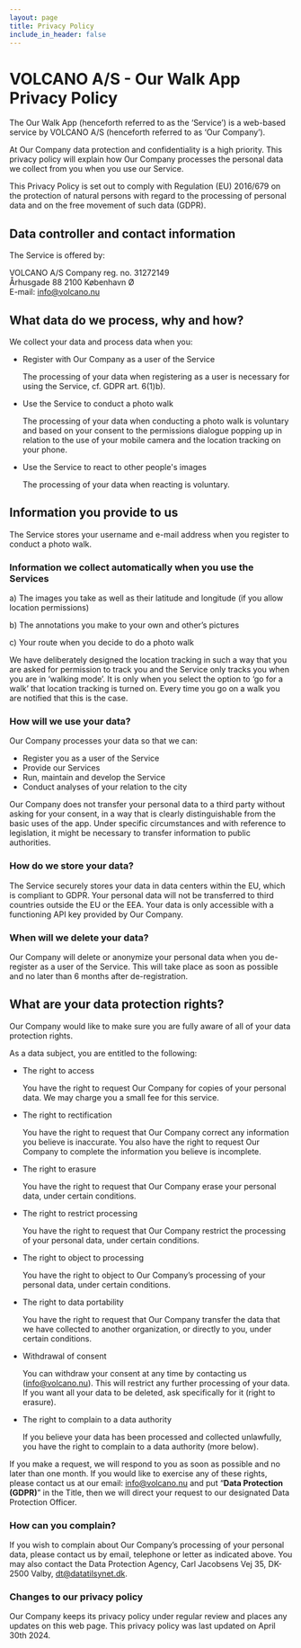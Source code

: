 ```yaml
---
layout: page
title: Privacy Policy
include_in_header: false
---
```


# VOLCANO A/S - Our Walk App Privacy Policy

The Our Walk App (henceforth referred to as the ‘Service’) is a web-based service by VOLCANO A/S (henceforth referred to as ‘Our Company’).

At Our Company data protection and confidentiality is a high priority. This privacy policy will explain how Our Company processes the personal data we collect from you when you use our Service.

This Privacy Policy is set out to comply with Regulation (EU) 2016/679 on the protection of natural persons with regard to the processing of personal data and on the free movement of such data (GDPR).


## Data controller and contact information

The Service is offered by:

VOLCANO A/S
Company reg. no. 31272149  
Århusgade 88
2100 København Ø  
E-mail: [info@volcano.nu](mailto:info@volcano.nu)  

## What data do we process, why and how?

We collect your data and process data when you:



* Register with Our Company as a user of the Service

    The processing of your data when registering as a user is necessary for using the Service, cf. GDPR art. 6(1)b).

* Use the Service to conduct a photo walk

    The processing of your data when conducting a photo walk is voluntary and based on your consent to the permissions dialogue popping up in relation to the use of your mobile camera and the location tracking on your phone.

* Use the Service to react to other people's images

    The processing of your data when reacting is voluntary.



## Information you provide to us

The Service stores your username and e-mail address when you register to conduct a photo walk.


### Information we collect automatically when you use the Services


a) The images you take as well as their latitude and longitude (if you allow location permissions)

b) The annotations you make to your own and other’s pictures

c) Your route when you decide to do a photo walk

We have deliberately designed the location tracking in such a way that you are asked for permission to track you and the Service only tracks you when you are in ‘walking mode’. It is only when you select the option to ‘go for a walk’ that location tracking is turned on. Every time you go on a walk you are notified that this is the case.


### How will we use your data?

Our Company processes your data so that we can:



* Register you as a user of the Service
* Provide our Services
* Run, maintain and develop the Service
* Conduct analyses of your relation to the city

Our Company does not transfer your personal data to a third party without asking for your consent, in a way that is clearly distinguishable from the basic uses of the app. Under specific circumstances and with reference to legislation, it might be necessary to transfer information to public authorities.


### How do we store your data?

The Service securely stores your data in data centers within the EU, which is compliant to GDPR. Your personal data will not be transferred to third countries outside the EU or the EEA. Your data is only accessible with a functioning API key provided by Our Company.


### When will we delete your data?

Our Company will delete or anonymize your personal data when you de-register as a user of the Service. This will take place as soon as possible and no later than 6 months after de-registration.


## What are your data protection rights?

Our Company would like to make sure you are fully aware of all of your data protection rights. 

As a data subject, you are entitled to the following:



* The right to access 

    You have the right to request Our Company for copies of your personal data. We may charge you a small fee for this service.

* The right to rectification

    You have the right to request that Our Company correct any information you believe is inaccurate. You also have the right to request Our Company to complete the information you believe is incomplete.

* The right to erasure 

    You have the right to request that Our Company erase your personal data, under certain conditions.

* The right to restrict processing 

    You have the right to request that Our Company restrict the processing of your personal data, under certain conditions.

* The right to object to processing 

    You have the right to object to Our Company’s processing of your personal data, under certain conditions.

* The right to data portability

    You have the right to request that Our Company transfer the data that we have collected to another organization, or directly to you, under certain conditions.

* Withdrawal of consent

    You can withdraw your consent at any time by contacting us ([info@volcano.nu](mailto:info@volcano.nu)). This will restrict any further processing of your data. If you want all your data to be deleted, ask specifically for it (right to erasure).

* The right to complain to a data authority

    If you believe your data has been processed and collected unlawfully, you have the right to complain to a data authority (more below).


If you make a request, we will respond to you as soon as possible and no later than one month. If you would like to exercise any of these rights, please contact us at our email: info@volcano.nu and put “**Data Protection (GDPR)**” in the Title, then we will direct your request to our designated Data Protection Officer.


### How can you complain?

If you wish to complain about Our Company’s processing of your personal data, please contact us by email, telephone or letter as indicated above. You may also contact the Data Protection Agency, Carl Jacobsens Vej 35, DK-2500 Valby, [dt@datatilsynet.dk](mailto:dt@datatilsynet.dk).


### Changes to our privacy policy

Our Company keeps its privacy policy under regular review and places any updates on this web page. This privacy policy was last updated on April 30th 2024.
